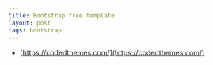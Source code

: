 ```yaml
---
title: Bootstrap free template
layout: post
tags: bootstrap
---
```


* [https://codedthemes.com/](https://codedthemes.com/)